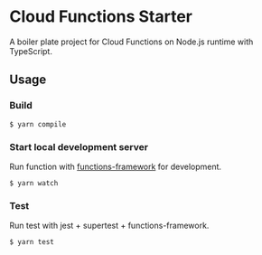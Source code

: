 # Cloud Functions Starter

A boiler plate project for Cloud Functions on Node.js runtime with TypeScript.

## Usage

### Build

```console
$ yarn compile
```

### Start local development server

Run function with [functions-framework](https://github.com/GoogleCloudPlatform/functions-framework-nodejs) for development.

```console
$ yarn watch
```

### Test

Run test with jest + supertest + functions-framework.

```console
$ yarn test
```
